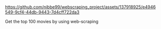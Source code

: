 

https://github.com/nibbe99/webscraping_project/assets/137918925/e4946549-9cf4-44db-9443-7d4cff722da3


Get the top 100 movies by using web-scraping
